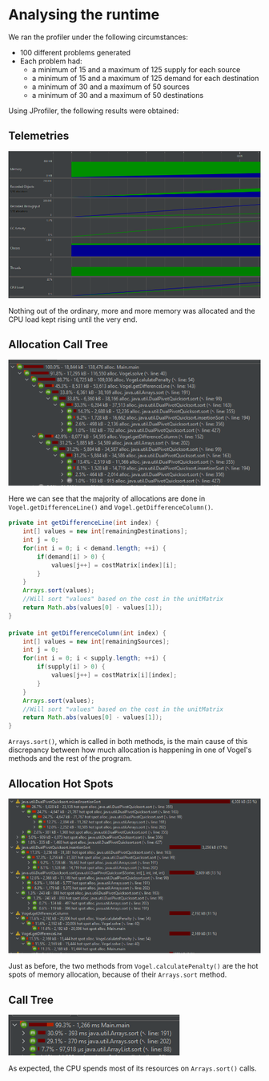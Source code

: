 # Analysing the runtime  
  
We ran the profiler under the following circumstances:
* 100 different problems generated
* Each problem had:
  * a minimum of 15 and a maximum of 125 supply for each source
  * a minimum of 15 and a maximum of 125 demand for each destination
  * a minimum of 30 and a maximum of 50 sources
  * a minimum of 30 and a maximum of 50 destinations
  
Using JProfiler, the following results were obtained:

## Telemetries
![Telemetries](profiler-images/telemetries.png)

Nothing out of the ordinary, more and more memory was allocated and the CPU load kept rising until the very end.  

## Allocation Call Tree
![Allocation Call Tree](profiler-images/alloc-tree.png)

Here we can see that the majority of allocations are done in `Vogel.getDifferenceLine()` and `Vogel.getDifferenceColumn()`.

```java
private int getDifferenceLine(int index) {
    int[] values = new int[remainingDestinations];
    int j = 0;
    for(int i = 0; i < demand.length; ++i) {
        if(demand[i] > 0) {
            values[j++] = costMatrix[index][i];
        }
    }
    Arrays.sort(values); 
    //Will sort "values" based on the cost in the unitMatrix
    return Math.abs(values[0] - values[1]);
}

private int getDifferenceColumn(int index) {
    int[] values = new int[remainingSources];
    int j = 0;
    for(int i = 0; i < supply.length; ++i) {
        if(supply[i] > 0) {
            values[j++] = costMatrix[i][index];
        }
    }
    Arrays.sort(values); 
    //Will sort "values" based on the cost in the unitMatrix
    return Math.abs(values[0] - values[1]);
}
```

`Arrays.sort()`, which is called in both methods, is the main cause of this discrepancy between how much allocation is happening in one of Vogel's methods and the rest of the program.

## Allocation Hot Spots
![Allocation Hot Spots](profiler-images/hot-spot.png)

Just as before, the two methods from `Vogel.calculatePenalty()` are the hot spots of memory allocation, because of their `Arrays.sort` method.

## Call Tree
![Call Tree](profiler-images/call-tree.png)

As expected, the CPU spends most of its resources on `Arrays.sort()` calls.
